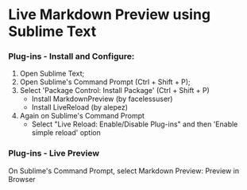 
# Live Markdown Preview using Sublime Text

### Plug-ins - Install and Configure:

1. Open Sublime Text;
2. Open Sublime's Command Prompt (Ctrl + Shift + P);
3. Select 'Package Control: Install Package' (Ctrl + Shift + P)
    * Install MarkdownPreview (by facelessuser)
    * Install LiveReload (by alepez)
4. Again on Sublime's Command Prompt
    * Select "Live Reload: Enable/Disable Plug-ins" and then 'Enable simple reload' option

### Plug-ins - Live Preview
On Sublime's Command Prompt, select Markdown Preview: Preview in Browser